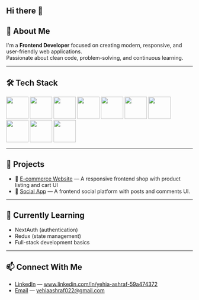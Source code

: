 ## Hi there 👋
## 🚀 About Me
I'm a **Frontend Developer** focused on creating modern, responsive, and user-friendly web applications.  
Passionate about clean code, problem-solving, and continuous learning.

---
## 🛠️ Tech Stack
<p align="left">
  <img src="https://cdn.jsdelivr.net/gh/devicons/devicon@latest/icons/html5/html5-original.svg" width="60" height="60" />
  <img src="https://cdn.jsdelivr.net/gh/devicons/devicon@latest/icons/css3/css3-original.svg" width="60" height="60" />
  <img src="https://cdn.jsdelivr.net/gh/devicons/devicon@latest/icons/javascript/javascript-original.svg" width="60" height="60" />
  <img src="https://cdn.jsdelivr.net/gh/devicons/devicon@latest/icons/typescript/typescript-original.svg" width="60" height="60" />
  <img src="https://cdn.jsdelivr.net/gh/devicons/devicon@latest/icons/react/react-original-wordmark.svg" width="60" height="60" />
  <img src="https://cdn.jsdelivr.net/gh/devicons/devicon@latest/icons/nextjs/nextjs-original.svg" width="60" height="60" />
  <img src="https://cdn.jsdelivr.net/gh/devicons/devicon@latest/icons/bootstrap/bootstrap-original-wordmark.svg" width="60" height="60" />
  <img src="https://cdn.jsdelivr.net/gh/devicons/devicon@latest/icons/tailwindcss/tailwindcss-original.svg" width="60" height="60" />
  <img src="https://cdn.jsdelivr.net/gh/devicons/devicon@latest/icons/git/git-original.svg" width="60" height="60" />
  <img src="https://cdn.jsdelivr.net/gh/devicons/devicon@latest/icons/github/github-original.svg" width="60" height="60" />
</p>

---

## 📂 Projects
- 🛒 [E-commerce Website](https://github.com/yehia2121/e-commerce.git) — A responsive frontend shop with product listing and cart UI
- 📧 [Social App](https://github.com/yehia2121/Social-App.git) — A frontend social platform with posts and comments UI.

---

## 🌱 Currently Learning
- NextAuth (authentication)
- Redux (state management)
- Full-stack development basics

---

## 📫 Connect With Me
- [LinkedIn](#) — www.linkedin.com/in/yehia-ashraf-59a474372
- [Email](#) — yehiaashraf022@gmail.com




 

<!--
**yehia2121/yehia2121** is a ✨ _special_ ✨ repository because its `README.md` (this file) appears on your GitHub profile.

Here are some ideas to get you started:

- 🔭 I’m currently working on ...
- 🌱 I’m currently learning ...
- 👯 I’m looking to collaborate on ...
- 🤔 I’m looking for help with ...
- 💬 Ask me about ...
- 📫 How to reach me: ...
- 😄 Pronouns: ...
- ⚡ Fun fact: ...
-->
